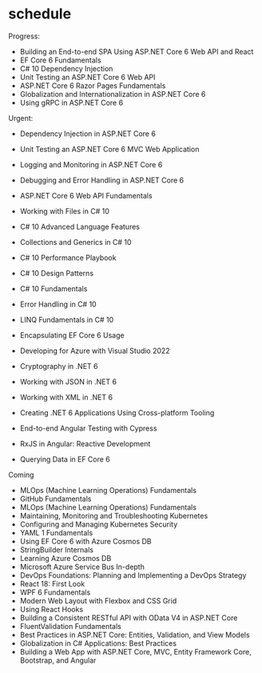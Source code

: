 # schedule

Progress:

-   Building an End-to-end SPA Using ASP.NET Core 6 Web API and React
-   EF Core 6 Fundamentals
-   C# 10 Dependency Injection
-   Unit Testing an ASP.NET Core 6 Web API
-   ASP.NET Core 6 Razor Pages Fundamentals
-   Globalization and Internationalization in ASP.NET Core 6
-   Using gRPC in ASP.NET Core 6

Urgent:

-   Dependency Injection in ASP.NET Core 6
-   Unit Testing an ASP.NET Core 6 MVC Web Application
-   Logging and Monitoring in ASP.NET Core 6
-   Debugging and Error Handling in ASP.NET Core 6
-   ASP.NET Core 6 Web API Fundamentals

-   Working with Files in C# 10
-   C# 10 Advanced Language Features
-   Collections and Generics in C# 10
-   C# 10 Performance Playbook
-   C# 10 Design Patterns
-   C# 10 Fundamentals
-   Error Handling in C# 10
-   LINQ Fundamentals in C# 10

-   Encapsulating EF Core 6 Usage
-   Developing for Azure with Visual Studio 2022
-   Cryptography in .NET 6
-   Working with JSON in .NET 6
-   Working with XML in .NET 6
-   Creating .NET 6 Applications Using Cross-platform Tooling
-   End-to-end Angular Testing with Cypress
-   RxJS in Angular: Reactive Development
-   Querying Data in EF Core 6


Coming
-   MLOps (Machine Learning Operations) Fundamentals
-   GitHub Fundamentals
-   MLOps (Machine Learning Operations) Fundamentals
-   Maintaining, Monitoring and Troubleshooting Kubernetes
-   Configuring and Managing Kubernetes Security
-   YAML 1 Fundamentals
-   Using EF Core 6 with Azure Cosmos DB
-   StringBuilder Internals
-   Learning Azure Cosmos DB
-   Microsoft Azure Service Bus In-depth
-   DevOps Foundations: Planning and Implementing a DevOps Strategy
-   React 18: First Look
-   WPF 6 Fundamentals
-   Modern Web Layout with Flexbox and CSS Grid
-   Using React Hooks
-   Building a Consistent RESTful API with OData V4 in ASP.NET Core
-   FluentValidation Fundamentals
-   Best Practices in ASP.NET Core: Entities, Validation, and View Models
-   Globalization in C# Applications: Best Practices
-   Building a Web App with ASP.NET Core, MVC, Entity Framework Core, Bootstrap, and Angular

